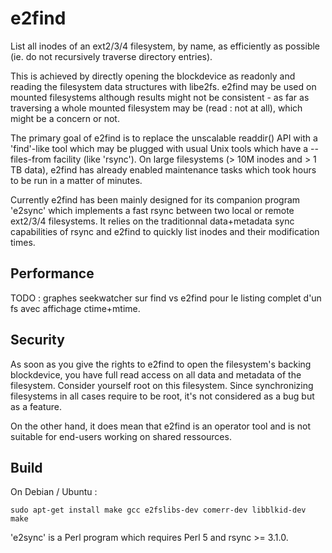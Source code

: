 # e2find

List all inodes of an ext2/3/4 filesystem, by name, as efficiently as possible (ie. do not recursively traverse directory entries).

This is achieved by directly opening the blockdevice as readonly and reading the filesystem data structures with libe2fs. e2find may be used on mounted filesystems although results might not be consistent - as far as traversing a whole mounted filesystem may be (read : not at all), which might be a concern or not.

The primary goal of e2find is to replace the unscalable readdir() API with a 'find'-like tool which may be plugged with usual Unix tools which have a --files-from facility (like 'rsync'). On large filesystems (> 10M inodes and > 1 TB data), e2find has already enabled maintenance tasks which took hours to be run in a matter of minutes.

Currently e2find has been mainly designed for its companion program 'e2sync' which implements a fast rsync between two local or remote ext2/3/4 filesystems. It relies on the traditionnal data+metadata sync capabilities of rsync and e2find to quickly list inodes and their modification times.

## Performance

TODO : graphes seekwatcher sur find vs e2find pour le listing complet d'un fs avec affichage ctime+mtime.

## Security

As soon as you give the rights to e2find to open the filesystem's backing blockdevice, you have full read access on all data and metadata of the filesystem. Consider yourself root on this filesystem. Since synchronizing filesystems in all cases require to be root, it's not considered as a bug but as a feature.

On the other hand, it does mean that e2find is an operator tool and is not suitable for end-users working on shared ressources.

## Build

On Debian / Ubuntu :

    sudo apt-get install make gcc e2fslibs-dev comerr-dev libblkid-dev
    make

'e2sync' is a Perl program which requires Perl 5 and rsync >= 3.1.0.
